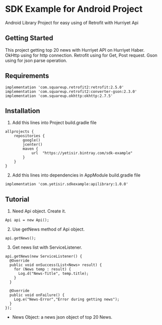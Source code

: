 # SDK Example for Android Project
Android Library Project for easy using of Retrofit with Hurriyet Api

## Getting Started
This project getting top 20 news with Hurriyet API on Hurriyet Haber. OkHttp using for http connection. Retrofit using for Get, Post request. Gson using for json parse operation.

## Requirements
```
implementation 'com.squareup.retrofit2:retrofit:2.5.0'
implementation 'com.squareup.retrofit2:converter-gson:2.3.0'
implementation 'com.squareup.okhttp:okhttp:2.7.5'
```

## Installation
1. Add this lines into Project build.gradle file
```
allprojects {
    repositories {
        google()
        jcenter()
        maven {
            url  "https://yetisir.bintray.com/sdk-example"
        }
    }
}
```
2. Add this lines into dependencies in AppModule build.gradle file
```
implementation 'com.yetisir.sdkexample:apilibrary:1.0.0'
```

## Tutorial
1. Need Api object. Create it.
```
Api api = new Api();
```
2. Use getNews method of Api object.
```
api.getNews();
```
3. Get news list with ServiceListener.
```
api.getNews(new ServiceListener() {
  @Override
  public void onSuccess(List<News> result) {
    for (News temp : result) {
      Log.d("News-Title", temp.title);
    }
  }
    
  @Override
  public void onFailure() {
    Log.e("News-Error","Error during getting news");
  }
});
```
- News Object: a news json object of top 20 News.

